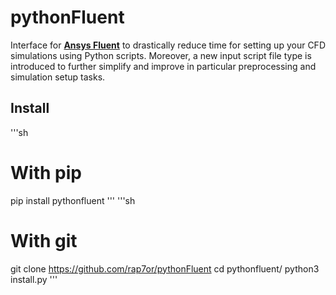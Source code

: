 # pythonFluent
Interface for [**Ansys Fluent**][ansys-fluent] to drastically reduce time for setting up your CFD simulations using Python scripts. Moreover, a new input script file type is introduced to further simplify and improve in particular preprocessing and simulation setup tasks.

[ansys-fluent]: https://www.ansys.com/products/fluids/ansys-fluent

## Install
'''sh
# With pip
pip install pythonfluent
'''
'''sh
# With git
git clone https://github.com/rap7or/pythonFluent
cd pythonfluent/
python3 install.py
'''

